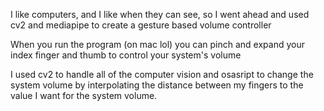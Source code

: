 I like computers, and I like when they can see, so I went ahead and used cv2 and mediapipe to create a gesture based volume controller

When you run the program (on mac lol) you can pinch and expand your index finger and thumb to control your system's volume

I used cv2 to handle all of the computer vision and osasript to change the system volume by interpolating the distance between my fingers to the value I want for the system volume. 
